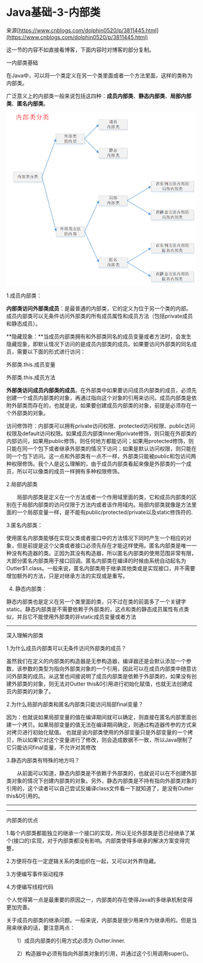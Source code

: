# Java基础-3-内部类

来源[https://www.cnblogs.com/dolphin0520/p/3811445.html](https://www.cnblogs.com/dolphin0520/p/3811445.html)

这一节的内容不如直接看博客，下面内容时对博客的部分复制。

一内部类基础

在Java中，可以将一个类定义在另一个类里面或者一个方法里面，这样的类称为内部类。

广泛意义上的内部类一般来说包括这四种：**成员内部类**、**静态内部类**、**局部内部类**、**匿名内部类**。

![550b688441a171787e6e671648705969.png](image/550b688441a171787e6e671648705969.png)

1.成员内部类：

**内部类访问外部类成员**：是最普通的内部类，它的定义为位于另一个类的内部。 成员内部类可以无条件访问外部类的所有成员属性和成员方法（包括private成员和静态成员）。

**隐藏现象：**当成员内部类拥有和外部类同名的成员变量或者方法时，会发生隐藏现象，即默认情况下访问的是成员内部类的成员。如果要访问外部类的同名成员，需要以下面的形式进行访问：

外部类.this.成员变量

外部类.this.成员方法

**外部类访问成员内部类的成员**。在外部类中如果要访问成员内部类的成员，必须先创建一个成员内部类的对象，再通过指向这个对象的引用来访问。成员内部类是依附外部类而存在的，也就是说，如果要创建成员内部类的对象，前提是必须存在一个外部类的对象。

访问修饰符：内部类可以拥有private访问权限、protected访问权限、public访问权限及default访问权限。如果成员内部类Inner用private修饰，则只能在外部类的内部访问，如果用public修饰，则任何地方都能访问；如果用protected修饰，则只能在同一个包下或者继承外部类的情况下访问；如果是默认访问权限，则只能在同一个包下访问。这一点和外部类有一点不一样，外部类只能被public和包访问两种权限修饰。我个人是这么理解的，由于成员内部类看起来像是外部类的一个成员，所以可以像类的成员一样拥有多种权限修饰。

2.局部内部类

　　局部内部类是定义在一个方法或者一个作用域里面的类，它和成员内部类的区别在于局部内部类的访问仅限于方法内或者该作用域内。局部内部类就像是方法里面的一个局部变量一样，是不能有public/protected/private以及static修饰符的.

3.匿名内部类：

使用匿名内部类能够在实现父类或者接口中的方法情况下同时产生一个相应的对象，但是前提是这个父类或者接口必须先存在才能这样使用。匿名内部类是唯一一种没有构造器的类。正因为其没有构造器，所以匿名内部类的使用范围非常有限，大部分匿名内部类用于接口回调。匿名内部类在编译的时候由系统自动起名为Outter$1.class。一般来说，匿名内部类用于继承其他类或是实现接口，并不需要增加额外的方法，只是对继承方法的实现或是重写。

4. 静态内部类：

静态内部类也是定义在另一个类里面的类，只不过在类的前面多了一个关键字static。静态内部类是不需要依赖于外部类的，这点和类的静态成员属性有点类似，并且它不能使用外部类的非static成员变量或者方法

---

深入理解内部类

1.为什么成员内部类可以无条件访问外部类的成员？

虽然我们在定义的内部类的构造器是无参构造器，编译器还是会默认添加一个参数，该参数的类型为指向外部类对象的一个引用，因此可以在成员内部类中随意访问外部类的成员。从这里也间接说明了成员内部类是依赖于外部类的，如果没有创建外部类的对象，则无法对Outter this&0引用进行初始化赋值，也就无法创建成员内部类的对象了。

2.为什么局部内部类和匿名内部类只能访问局部final变量？

因为：也就说如果局部变量的值在编译期间就可以确定，则直接在匿名内部里面创建一个拷贝。如果局部变量的值无法在编译期间确定，则通过构造器传参的方式来对拷贝进行初始化赋值。 也就是说内部类使用的外部变量只是外部变量的一个拷贝，所以如果它对这个变量进行了修改，则会造成数据不一致，所以Java限制了它只能访问final变量，不允许对其修改

3.静态内部类有特殊的地方吗？

　　从前面可以知道，静态内部类是不依赖于外部类的，也就说可以在不创建外部类对象的情况下创建内部类的对象。另外，静态内部类是不持有指向外部类对象的引用的，这个读者可以自己尝试反编译class文件看一下就知道了，是没有Outter this&0引用的。

---

---

内部类的优点

1.每个内部类都能独立的继承一个接口的实现，所以无论外部类是否已经继承了某个(接口的)实现，对于内部类都没有影响。内部类使得多继承的解决方案变得完整，

2.方便将存在一定逻辑关系的类组织在一起，又可以对外界隐藏。

3.方便编写事件驱动程序

4.方便编写线程代码

个人觉得第一点是最重要的原因之一，内部类的存在使得Java的多继承机制变得更加完善。

关于成员内部类的继承问题。一般来说，内部类是很少用来作为继承用的。但是当用来继承的话，要注意两点：

　　1）成员内部类的引用方式必须为 Outter.Inner.

　　2）构造器中必须有指向外部类对象的引用，并通过这个引用调用super()。
